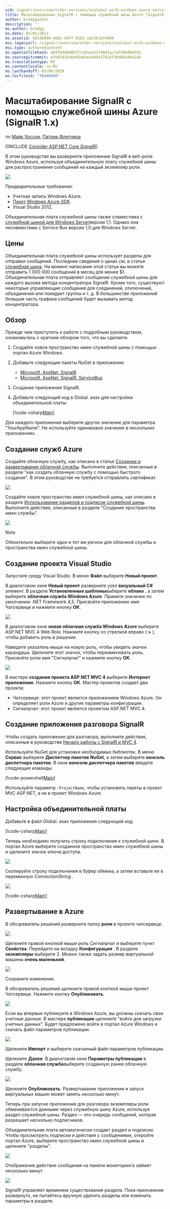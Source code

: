 ```yaml
---
uid: signalr/overview/older-versions/scaleout-with-windows-azure-service-bus
title: Масштабирование SignalR с помощью служебной шины Azure (SignalR 1. x) | Документация Майкрософт
author: bradygaster
description: ''
ms.author: bradyg
ms.date: 05/01/2013
ms.assetid: 501db899-e68c-49ff-81b2-1dc561bfe908
msc.legacyurl: /signalr/overview/older-versions/scaleout-with-windows-azure-service-bus
msc.type: authoredcontent
ms.openlocfilehash: e64f84db00b571c01ea52f48d1ac1af46698d391
ms.sourcegitcommit: e7e91932a6e91a63e2e46417626f39d6b244a3ab
ms.translationtype: MT
ms.contentlocale: ru-RU
ms.lasthandoff: 03/06/2020
ms.locfileid: "78449940"
---
```

# <a name="signalr-scaleout-with-azure-service-bus-signalr-1x"></a>Масштабирование SignalR с помощью служебной шины Azure (SignalR 1.x)

по [Майк Уоссон](https://github.com/MikeWasson), [Патрик Флетчера](https://github.com/pfletcher)

[!INCLUDE [Consider ASP.NET Core SignalR](~/includes/signalr/signalr-version-disambiguation.md)]

В этом руководстве вы развернете приложение SignalR в веб-роли Windows Azure, используя объединительную плату служебной шины для распространения сообщений на каждый экземпляр роли.

![](scaleout-with-windows-azure-service-bus/_static/image1.png)

Предварительные требования:

- Учетная запись Windows Azure.
- [Пакет Windows Azure SDK](https://go.microsoft.com/fwlink/?linkid=254364&amp;clcid=0x409).
- Visual Studio 2012.

Объединительная плата служебной шины также совместима с [служебной шиной для Windows Server](https://msdn.microsoft.com/library/windowsazure/dn282144.aspx)версии 1,1. Однако она несовместима с Service Bus версии 1,0 для Windows Server.

## <a name="pricing"></a>Цены

Объединительная плата служебной шины использует разделы для отправки сообщений. Последние сведения о ценах см. в статье [служебная шина](https://azure.microsoft.com/pricing/details/service-bus/). На момент написания этой статьи вы можете отправить 1 000 000 сообщений в месяц для менее $1. Объединительная плата отправляет сообщение служебной шины для каждого вызова метода концентратора SignalR. Кроме того, существуют некоторые управляющие сообщения для соединений, отключений, объединения или покидает группы и т. д. В большинстве приложений большая часть трафика сообщений будет вызывать метод концентратора.

## <a name="overview"></a>Обзор

Прежде чем приступить к работе с подробным руководством, ознакомьтесь с кратким обзором того, что вы сделаете.

1. Создайте новое пространство имен служебной шины с помощью портал Azure Windows.
2. Добавьте следующие пакеты NuGet в приложение: 

    - [Microsoft. AspNet. SignalR](http://nuget.org/packages/Microsoft.AspNet.SignalR)
    - [Microsoft. AspNet. SignalR. ServiceBus](http://www.nuget.org/packages/SignalR.WindowsAzureServiceBus)
3. Создание приложения SignalR.
4. Добавьте следующий код в Global. asax для настройки объединительной платы: 

    [!code-csharp[Main](scaleout-with-windows-azure-service-bus/samples/sample1.cs)]

Для каждого приложения выберите другое значение для параметра "YourAppName". Не используйте одинаковое значение в нескольких приложениях.

## <a name="create-the-azure-services"></a>Создание служб Azure

Создайте облачную службу, как описано в статье [Создание и развертывание облачной службы](https://docs.microsoft.com/azure/cloud-services/cloud-services-how-to-create-deploy). Выполните действия, описанные в разделе "как создать облачную службу с помощью быстрого создания". В этом руководстве не требуется отправлять сертификат.

![](scaleout-with-windows-azure-service-bus/_static/image2.png)

Создайте новое пространство имен служебной шины, как описано в разделе [Использование разделов и подписок служебной шины](https://docs.microsoft.com/azure/service-bus-messaging/service-bus-dotnet-how-to-use-topics-subscriptions). Выполните действия, описанные в разделе "Создание пространства имен службы".

![](scaleout-with-windows-azure-service-bus/_static/image3.png)

> [!NOTE]
> Обязательно выберите один и тот же регион для облачной службы и пространства имен служебной шины.

## <a name="create-the-visual-studio-project"></a>Создание проекта Visual Studio

Запустите среду Visual Studio. В меню **Файл** выберите **Новый проект**.

В диалоговом окне **Новый проект** разверните узел **визуальный C#** элемент. В разделе **Установленные шаблоны**выберите **облако** , а затем выберите **облачная служба Windows Azure**. Примите значение по умолчанию .NET Framework 4,5. Присвойте приложению имя Чатсервице и нажмите кнопку **ОК**.

![](scaleout-with-windows-azure-service-bus/_static/image4.png)

В диалоговом окне **новая облачная служба Windows Azure** выберите ASP.NET MVC 4 Web Role. Нажмите кнопку со стрелкой вправо ( **&gt;** ), чтобы добавить роль в решение.

Наведите указатель мыши на новую роль, чтобы увидеть значок карандаша. Щелкните этот значок, чтобы переименовать роль. Присвойте роли имя "Сигналрчат" и нажмите кнопку **ОК**.

![](scaleout-with-windows-azure-service-bus/_static/image5.png)

В мастере **создания проекта ASP.NET MVC 4** выберите **Интернет приложение**. Нажмите кнопку **ОК**. Мастер проектов создает два проекта:

- Чатсервице: этот проект является приложением Windows Azure. Он определяет роли Azure и другие параметры конфигурации.
- Сигналрчат: этот проект является проектом ASP.NET MVC 4.

## <a name="create-the-signalr-chat-application"></a>Создание приложения разговора SignalR

Чтобы создать приложение для разговора, выполните действия, описанные в руководстве [Начало работы с SignalR и MVC 4](tutorial-getting-started-with-signalr-and-mvc-4.md).

Используйте NuGet для установки необходимых библиотек. В меню **Сервис** выберите **Диспетчер пакетов NuGet**, а затем выберите **консоль диспетчера пакетов**. В окне **консоли диспетчера пакетов** введите следующие команды:

[!code-powershell[Main](scaleout-with-windows-azure-service-bus/samples/sample2.ps1)]

Используйте параметр `-ProjectName`, чтобы установить пакеты в проект MVC ASP.NET, а не в проект Windows Azure.

## <a name="configure-the-backplane"></a>Настройка объединительной платы

Добавьте в файл Global. asax приложения следующий код:

[!code-csharp[Main](scaleout-with-windows-azure-service-bus/samples/sample3.cs)]

Теперь необходимо получить строку подключения к служебной шине. В портал Azure выберите созданное пространство имен служебной шины и щелкните значок ключа доступа.

![](scaleout-with-windows-azure-service-bus/_static/image6.png)

Скопируйте строку подключения в буфер обмена, а затем вставьте ее в переменную *ConnectionString* .

![](scaleout-with-windows-azure-service-bus/_static/image7.png)

[!code-csharp[Main](scaleout-with-windows-azure-service-bus/samples/sample4.cs)]

## <a name="deploy-to-azure"></a>Развертывание в Azure

В обозреватель решений разверните папку **роли** в проекте чатсервице.

![](scaleout-with-windows-azure-service-bus/_static/image8.png)

Щелкните правой кнопкой мыши роль Сигналрчат и выберите пункт **Свойства**. Перейдите на вкладку **Конфигурация** . В разделе **экземпляры** выберите 2. Можно также задать размер виртуальной машины **очень маленький**.

![](scaleout-with-windows-azure-service-bus/_static/image9.png)

Сохраните изменения.

В обозреватель решений щелкните правой кнопкой мыши проект Чатсервице. Нажмите кнопку **Опубликовать**.

![](scaleout-with-windows-azure-service-bus/_static/image10.png)

Если вы впервые публикуете в Windows Azure, вы должны скачать свои учетные данные. В мастере **публикации** щелкните "войти для загрузки учетных данных". Будет предложено войти в портал Azure Windows и скачать файл параметров публикации.

![](scaleout-with-windows-azure-service-bus/_static/image11.png)

Щелкните **Импорт** и выберите скачанный файл параметров публикации.

Щелкните **Далее**. В диалоговом окне **Параметры публикации** в разделе **облачная служба**выберите созданную ранее облачную службу.

![](scaleout-with-windows-azure-service-bus/_static/image12.png)

Щелкните **Опубликовать**. Развертывание приложения и запуск виртуальных машин может занять несколько минут.

Теперь при запуске приложения для разговора экземпляры роли обмениваются данными через служебную шину Azure, используя раздел служебной шины. Раздел — это очередь сообщений, которая разрешает несколько подписчиков.

Объединительная плата автоматически создает раздел и подписки. Чтобы просмотреть подписки и действия с сообщениями, откройте портал Azure, выберите пространство имен служебной шины и щелкните "разделы".

![](scaleout-with-windows-azure-service-bus/_static/image13.png)

Отображение действия сообщения на панели мониторинга займет несколько минут.

![](scaleout-with-windows-azure-service-bus/_static/image14.png)

SignalR управляет временем существования раздела. Пока приложение развернуто, не пытайтесь вручную удалить разделы или изменить параметры в разделе.
